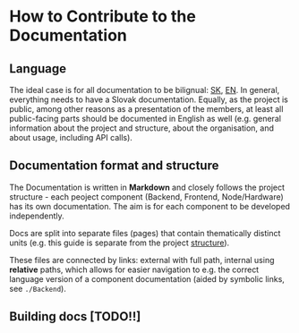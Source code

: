 # How to Contribute to the Documentation

## Language

The ideal case is for all documentation to be bilignual: [SK](../sk/), [EN](./).
In general, everything needs to have a Slovak documentation. Equally, as the project is public, among other reasons as a presentation of the members, at least all public-facing parts should be documented in English as well (e.g. general information about the project and structure, about the organisation, and about usage, including API calls).

## Documentation format and structure

The Documentation is written in **Markdown** and closely follows the project structure - each peoject component (Backend, Frontend, Node/Hardware) has its own documentation. The aim is for each component to be developed independently.

Docs are split into separate files (pages) that contain thematically distinct units (e.g. this guide is separate from the project [structure](structure.md)).

These files are connected by links: external with full path, internal using **relative** paths, which allows for easier navigation to e.g. the correct language version of a component documentation (aided by symbolic links, see `./Backend`).

## Building docs [TODO!!]
